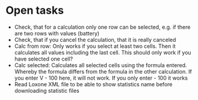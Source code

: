 # Open tasks

- Check, that for a calculation only one row can be selected, e.g. if there are two rows with values (battery)
- Check, that if you cancel the calculation, that it is really canceled
- Calc from row: Only works if you select at least two cells. Then it calculates all values including the last cell. This should only work if you have selected one cell?
- Calc selected: Calculates all selected cells using the formula entered. Whereby the formula differs from the formula in the other calculation. If you enter V - 100 here, it will not work. If you only enter - 100 it works
- Read Loxone XML file to be able to show statistics name before downloading statistic files
